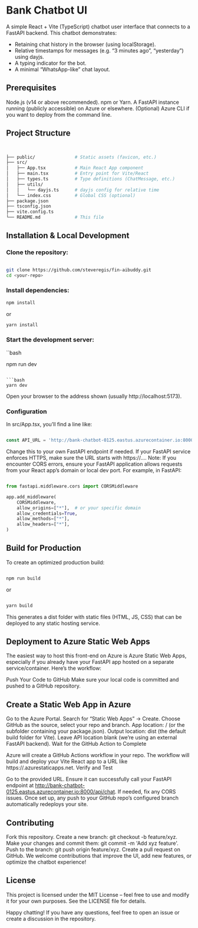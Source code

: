 # Bank Chatbot UI

A simple React + Vite (TypeScript) chatbot user interface that connects to a FastAPI backend. This chatbot demonstrates:

- Retaining chat history in the browser (using localStorage).
- Relative timestamps for messages (e.g. “3 minutes ago”, “yesterday”) using dayjs.
- A typing indicator for the bot.
- A minimal “WhatsApp-like” chat layout.

## Prerequisites
Node.js (v14 or above recommended).
npm or Yarn.
A FastAPI instance running (publicly accessible) on Azure or elsewhere.
(Optional) Azure CLI if you want to deploy from the command line.
## Project Structure
```bash


├── public/               # Static assets (favicon, etc.)
├── src/
│   ├── App.tsx           # Main React App component
│   ├── main.tsx          # Entry point for Vite/React
│   ├── types.ts          # Type definitions (ChatMessage, etc.)
│   ├── utils/
│   │   └── dayjs.ts      # dayjs config for relative time
│   └── index.css         # Global CSS (optional)
├── package.json
├── tsconfig.json
├── vite.config.ts
└── README.md             # This file
```

## Installation & Local Development

### Clone the repository:

```bash

git clone https://github.com/steveregis/fin-aibuddy.git
cd <your-repo>
```
### Install dependencies:

```bash
npm install
```
 or

```bash
yarn install
```

### Start the development server:

``bash

npm run dev
```

```bash
yarn dev
```

Open your browser to the address shown (usually http://localhost:5173).

### Configuration
In src/App.tsx, you’ll find a line like:

```ts

const API_URL = 'http://bank-chatbot-0125.eastus.azurecontainer.io:8000/api/chat';
```
Change this to your own FastAPI endpoint if needed.
If your FastAPI service enforces HTTPS, make sure the URL starts with https://....
Note: If you encounter CORS errors, ensure your FastAPI application allows requests from your React app’s domain or local dev port. For example, in FastAPI:

```python

from fastapi.middleware.cors import CORSMiddleware

app.add_middleware(
    CORSMiddleware,
    allow_origins=["*"],  # or your specific domain
    allow_credentials=True,
    allow_methods=["*"],
    allow_headers=["*"],
)
```
## Build for Production
To create an optimized production build:

```bash

npm run build
```
or 
```bash

yarn build
```
This generates a dist folder with static files (HTML, JS, CSS) that can be deployed to any static hosting service.

## Deployment to Azure Static Web Apps
The easiest way to host this front-end on Azure is Azure Static Web Apps, especially if you already have your FastAPI app hosted on a separate service/container. Here’s the workflow:

Push Your Code to GitHub
Make sure your local code is committed and pushed to a GitHub repository.

## Create a Static Web App in Azure

Go to the Azure Portal.
Search for “Static Web Apps” → Create.
Choose GitHub as the source, select your repo and branch.
App location: / (or the subfolder containing your package.json).
Output location: dist (the default build folder for Vite).
Leave API location blank (we’re using an external FastAPI backend).
Wait for the GitHub Action to Complete

Azure will create a GitHub Actions workflow in your repo.
The workflow will build and deploy your Vite React app to a URL like https://<app-name>.azurestaticapps.net.
Verify and Test

Go to the provided URL.
Ensure it can successfully call your FastAPI endpoint at http://bank-chatbot-0125.eastus.azurecontainer.io:8000/api/chat.
If needed, fix any CORS issues.
Once set up, any push to your GitHub repo’s configured branch automatically redeploys your site.

## Contributing
Fork this repository.
Create a new branch: git checkout -b feature/xyz.
Make your changes and commit them: git commit -m 'Add xyz feature'.
Push to the branch: git push origin feature/xyz.
Create a pull request on GitHub.
We welcome contributions that improve the UI, add new features, or optimize the chatbot experience!

## License
This project is licensed under the MIT License – feel free to use and modify it for your own purposes. See the LICENSE file for details.

Happy chatting! If you have any questions, feel free to open an issue or create a discussion in the repository.






